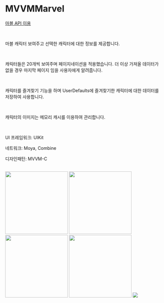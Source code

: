 # MVVMMarvel
[마블 API 이용](https://developer.marvel.com/)

<br>

마블 캐릭터 보여주고 선택한 캐릭터에 대한 정보를 제공합니다.

<br>

캐릭터들은 20개씩 보여주며 페이지네이션을 적용했습니다. 더 이상 가져올 데이터가 없을 경우 마지막 페이지 임을 사용자에게 알려줍니다.

<br>

캐릭터를 즐겨찾기 기능을 하며 UserDefaults에 즐겨찾기한 캐릭터에 대한 데이터를 저장하여 사용합니다.

<br>

캐릭터의 이미지는 메모리 캐시를 이용하여 관리합니다.

<br>

UI 프레임워크: UIKit

네트워크: Moya, Combine

디자인패턴: MVVM-C

<br>
<img width=200 src="https://github.com/NORIKIM/MVVMMarvel/assets/31604976/d0f023e8-1a71-48bb-9aa9-72397cf9db31">
<img width=200 src="https://github.com/NORIKIM/MVVMMarvel/assets/31604976/f0373ef6-52ab-454a-96e4-6c94f15adef3">
<img width=200 src="https://github.com/NORIKIM/MVVMMarvel/assets/31604976/57ab3a7f-f697-4003-bbb1-6d65f6ecd07d">
<img width=200 src="https://github.com/NORIKIM/MVVMMarvel/assets/31604976/93c09654-632d-44a8-923f-98ff6e184825">
<img widht="200" src="https://github.com/NORIKIM/MVVMMarvel/assets/31604976/0f5af0d5-e5a0-4561-994e-e3aa1b6d8c29">
